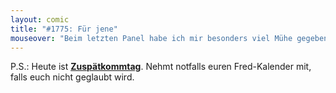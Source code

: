 ```yaml
---
layout: comic
title: "#1775: Für jene"
mouseover: "Beim letzten Panel habe ich mir besonders viel Mühe gegeben. Ehrlich."
---
```


P.S.:
Heute ist <a href="http://www.fonflatter.de/kalender"><strong>Zuspätkommtag</strong></a>. 
Nehmt notfalls euren Fred-Kalender mit, falls euch nicht geglaubt wird.
